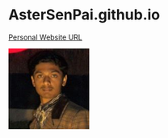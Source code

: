 AsterSenPai.github.io
=====================

[Personal Website URL](http://astersenpai.github.io/) 


![Kewal Krishna Kharkwal](/img/profile.jpg?raw=true)
